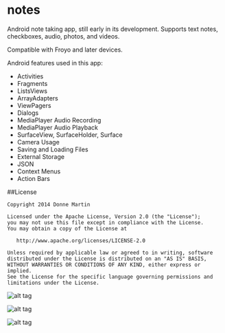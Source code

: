 notes
============

Android note taking app, still early in its development.  Supports text notes, checkboxes, audio, photos, and videos.

Compatible with Froyo and later devices.

Android features used in this app:

* Activities
* Fragments
* ListsViews
* ArrayAdapters
* ViewPagers
* Dialogs
* MediaPlayer Audio Recording
* MediaPlayer Audio Playback
* SurfaceView, SurfaceHolder, Surface
* Camera Usage
* Saving and Loading Files
* External Storage
* JSON
* Context Menus
* Action Bars

##License

    Copyright 2014 Donne Martin

    Licensed under the Apache License, Version 2.0 (the "License");
    you may not use this file except in compliance with the License.
    You may obtain a copy of the License at

       http://www.apache.org/licenses/LICENSE-2.0

    Unless required by applicable law or agreed to in writing, software
    distributed under the License is distributed on an "AS IS" BASIS,
    WITHOUT WARRANTIES OR CONDITIONS OF ANY KIND, either express or implied.
    See the License for the specific language governing permissions and
    limitations under the License.

![alt tag](https://raw.githubusercontent.com/donnemartin/notes/master/src/main/res/raw/notes1.png)

![alt tag](https://raw.githubusercontent.com/donnemartin/notes/master/src/main/res/raw/notes2.png)

![alt tag](https://raw.githubusercontent.com/donnemartin/notes/master/src/main/res/raw/notes3.png)
